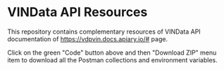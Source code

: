 # VINData API Resources

This repository contains complementary resources of VINData API documentation of https://vdpvin.docs.apiary.io/# page.

Click on the green "Code" button above and then "Download ZIP" menu item to download all the Postman collections and environment variables.

